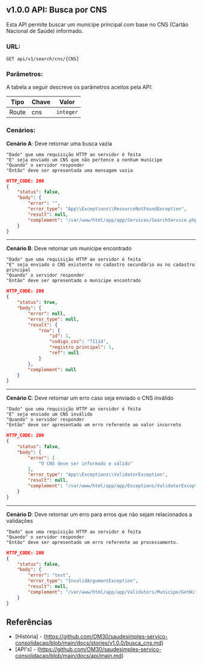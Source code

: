 ## v1.0.0 API: Busca por CNS
Esta API permite buscar um munícipe principal com base no CNS (Cartão Nacional de Saúde) informado.

### URL:
```
GET api/v1/search/cns/{CNS}
```

### Parâmetros:
A tabela a seguir descreve os parâmetros aceitos pela API:

| Tipo  | Chave | Valor |
| ------------- | ------------- | ------------- |
| Route  | cns  | `integer` |

### Cenários:
**Cenário A**: Deve retornar uma busca vazia

```
"Dado" que uma requisição HTTP ao servidor é feita
"E" seja enviado um CNS que não pertence a nenhum munícipe
"Quando" o servidor responder
"Então" deve ser apresentada uma mensagem vazia
```

```json
HTTP_CODE: 200
{
    "status": false,
    "body": {
        "error": "",
        "error_type": "App\\Exceptions\\ResourceNotFoundException",
        "result": null,
        "complement": "/var/www/html/app/app/Services/SearchService.php:25"
    }
}
```

---

**Cenário B**: Deve retornar um munícipe encontrado

```
"Dado" que uma requisição HTTP ao servidor é feita
"E" seja enviado o CNS existente no cadastro secundário ou no cadastro principal
"Quando" o servidor responder
"Então" deve ser apresentado o munícipe encontrado
```

```json
HTTP_CODE: 200
{
    "status": true,
    "body": {
        "error": null,
        "error_type": null,
        "result": {
            "row": {
                "id": 1,
                "codigo_cns": "71114",
                "registro_principal": 1,
                "ref": null
            }
        },
        "complement": null
    }
}
```

---

**Cenário C**: Deve retornar um erro caso seja enviado o CNS inválido

```
"Dado" que uma requisição HTTP ao servidor é feita
"E" seja enviado um CNS inválido
"Quando" o servidor responder
"Então" deve ser apresentado um erro referente ao valor incorreto
```

```json
HTTP_CODE: 200
{
    "status": false,
    "body": {
        "error": [
            "O CNS deve ser informado e válido"
        ],
        "error_type": "App\\Exceptions\\ValidatorException",
        "result": null,
        "complement": "/var/www/html/app/app/Exceptions/ValidatorException.php:9"
    }
}
```

---

**Cenário D**: Deve retornar um erro para erros que não sejam relacionados a validações

```
"Dado" que uma requisição HTTP ao servidor é feita
"Quando" o servidor responder
"Então" deve ser apresentado um erro referente ao processamento.
```

```json
HTTP_CODE: 200
{
    "status": false,
    "body": {
        "error": "test",
        "error_type": "InvalidArgumentException",
        "result": null,
        "complement": "/var/www/html/app/app/Validators/Municipe/GetWithFiltersValidator.php:28"
    }
}
```

## Referências
- [História] - (https://github.com/OM30/saudesimples-servico-consolidacao/blob/main/docs/stories/v1.0.0/busca_cns.md)
- [API's] - (https://github.com/OM30/saudesimples-servico-consolidacao/blob/main/docs/api/main.md)
